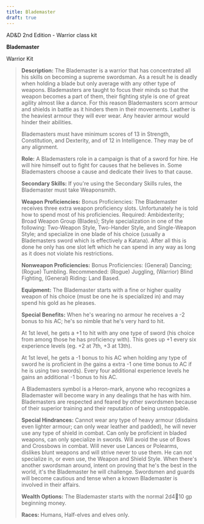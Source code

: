 ```yaml
---
title: Blademaster
draft: true
---
```

AD&D 2nd Edition - Warrior class kit

**Blademaster**

Warrior Kit

> **Description:** The Blademaster is a warrior that has concentrated
> all his skills on becoming a supreme swordsman. As a result he is
> deadly when holding a blade but only average with any other type of
> weapons. Blademasters are taught to focus their minds so that the
> weapon becomes a part of them, their fighting style is one of great
> agility almost like a dance. For this reason Blademasters scorn armour
> and shields in battle as it hinders them in their movements. Leather
> is the heaviest armour they will ever wear. Any heavier armour would
> hinder their abilities.
>
> Blademasters must have minimum scores of 13 in Strength, Constitution,
> and Dexterity, and of 12 in Intelligence. They may be of any
> alignment.
>
> **Role:** A Blademasters role in a campaign is that of a sword for
> hire. He will hire himself out to fight for causes that he believes
> in. Some Blademasters choose a cause and dedicate their lives to that
> cause.
>
> **Secondary Skills:** If you're using the Secondary Skills rules, the
> Blademaster must take Weaponsmith.
>
> **Weapon Proficiencies:** Bonus Proficiencies: The Blademaster
> receives three extra weapon proficiency slots. Unfortunately he is
> told how to spend most of his proficiencies. Required: Ambidexterity;
> Broad Weapon Group (Blades); Style specialization in one of the
> following: Two-Weapon Style, Two-Hander Style, and Single-Weapon
> Style; and specialize in one blade of his choice (usually a
> Blademasters sword which is effectively a Katana). After all this is
> done he only has one slot left which he can spend in any way as long
> as it does not violate his restrictions.
>
> **Nonweapon Proficiencies:** Bonus Proficiencies: (General) Dancing;
> (Rogue) Tumbling. Recommended: (Rogue) Juggling, (Warrior) Blind
> Fighting, (General) Riding: Land Based.
>
> **Equipment:** The Blademaster starts with a fine or higher quality
> weapon of his choice (must be one he is specialized in) and may spend
> his gold as he pleases.
>
> **Special Benefits:** When he's wearing no armour he receives a -2
> bonus to his AC; he's so nimble that he's very hard to hit.
>
> At 1st level, he gets a +1 to hit with any one type of sword (his
> choice from among those he has proficiency with). This goes up +1
> every six experience levels (eg. +2 at 7th, +3 at 13th).
>
> At 1st level, he gets a -1 bonus to his AC when holding any type of
> sword he is proficient in (he gains a extra -1 one time bonus to AC if
> he is using two swords). Every four additional experience levels he
> gains an additional -1 bonus to his AC.
>
> A Blademasters symbol is a Heron-mark, anyone who recognizes a
> Blademaster will become wary in any dealings that he has with him.
> Blademasters are respected and feared by other swordsmen because of
> their superior training and their reputation of being unstoppable.
>
> **Special Hindrances:** Cannot wear any type of heavy armour (disdains
> even lighter armour; can only wear leather and padded), he will never
> use any type of shield in combat. Can only be proficient in bladed
> weapons, can only specialize in swords. Will avoid the use of Bows and
> Crossbows in combat. Will never use Lances or Polearms, dislikes blunt
> weapons and will strive never to use them. He can not specialize in,
> or even use, the Weapon and Shield Style. When there's another
> swordsman around, intent on proving that he's the best in the world,
> it's the Blademaster he will challenge. Swordsmen and guards will
> become cautious and tense when a known Blademaster is involved in
> their affairs.
>
> **Wealth Options:** The Blademaster starts with the normal 2d410 gp
> beginning money.
>
> **Races:** Humans, Half-elves and elves only.
